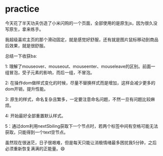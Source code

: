 # practice

今天花了半天功夫仿造了小米闪购的一个页面，全部使用的是原生js，因为很久没写原生，拿来练手。

我超级喜欢主页的那个滑动固定，就是感觉好舒服，还有就是图片鼠标移动到商品后效果，就是很舒服。

总结一下收获ba:

1: 理解了mouseover、mouseout、mouseenter、mouseleave的区别。前面一组冒泡，受子元素的影响，而后一组，不冒泡。

2: 在操作dom做样式变化的时候，尽量不替换样式而是增加，这样会减少更多的dom开销，提升性能。

3: 原生的样式，命名复杂且繁多，一定要注意命名问题，不然一旦有问题比较麻烦。

4: 开始最好全部重置默认样式。

5：通过dom利用nextSbiling获取下一个节点时，若两个标签中间有空格可能无法获取，只能得到一个text空节点。

虽然现在很迷茫，日子很艰难，但是每天只能让消极情绪最多困扰我5分钟，之后必须重新恢复满满的正能量。😄
